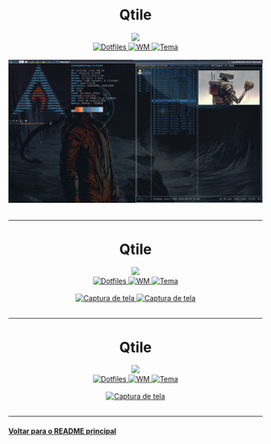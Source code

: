 <h1 align="center">Qtile</h1>
<div align="center">
  <a href="https://github.com/diego-rapoport">
    <img src="https://img.shields.io/badge/usuário-diego_rapoport-%232c3e50?style=for-the-badge" />
  </a>

  <br/>
  <a href="https://github.com/diego-rapoport/dotfiles">
    <img
      alt="Dotfiles"
      src="https://img.shields.io/badge/dots-%232c3e50?style=for-the-badge"
    />
  </a>
  <a href="https://github.com/qtile/qtile">
    <img
      alt="WM"
      src="https://img.shields.io/badge/wm-qtile-%235352ed?style=for-the-badge"
    />
  </a>
  <a href="https://github.com/dylanaraps/pywal">
    <img
      alt="Tema"
      src="https://img.shields.io/badge/tema-pywal-%232ed573?style=for-the-badge"
    />
  </a>
  <br /><br />
  <a href="https://github.com/diego-rapoport/dotfiles/blob/master/config.py">
    <img alt="Captura de tela / Gif" src="https://github.com/diego-rapoport/dotfiles/blob/master/screenshots/qtile.png" />
  </a>
  <br/><br/>
</div>

---

<h1 align="center">Qtile</h1>
<div align="center">
  <a href="https://gitlab.com/overlock1">
    <img src="https://img.shields.io/badge/usuário-overlock1-%232c3e50?style=for-the-badge" />
  </a>

  <br/>
  <a href="https://gitlab.com/overlock1/Dotfiles">
    <img
      alt="Dotfiles"
      src="https://img.shields.io/badge/dots-%232c3e50?style=for-the-badge"
    />
  </a>
  <a href="https://github.com/qtile/qtile">
    <img
      alt="WM"
      src="https://img.shields.io/badge/wm-qtile-%235352ed?style=for-the-badge"
    />
  </a>
  <a href="https://gitlab.com/overlock1/Dotfiles">
    <img
      alt="Tema"
      src="https://img.shields.io/badge/tema-custom-%232ed573?style=for-the-badge"
    />
  </a>
  <br /><br />
  <a href="https://github.com/overlock1/Dotfiles/tree/master/.config/qtile/qtile">
    <img alt="Captura de tela" src="https://raw.githubusercontent.com/overlock1/Dotfiles/master/.config/qtile/2020-11-30-222825_1366x768_scrot.png" />
    <img alt="Captura de tela" src="https://raw.githubusercontent.com/overlock1/Dotfiles/master/.config/qtile/qtile_and_rofi.png" />
  </a>
  <br/><br/>
</div>

---

<h1 align="center">Qtile</h1>
<div align="center">
  <a href="https://gitlab.com/cruzjp">
    <img src="https://img.shields.io/badge/usuário-cruzjp-%232c3e50?style=for-the-badge" />
  </a>

  <br/>
  <a href="https://gitlab.com/cruzjp/my-dotfiles">
    <img
      alt="Dotfiles"
      src="https://img.shields.io/badge/dots-%232c3e50?style=for-the-badge"
    />
  </a>
  <a href="https://github.com/qtile/qtile">
    <img
      alt="WM"
      src="https://img.shields.io/badge/wm-qtile-%235352ed?style=for-the-badge"
    />
  </a>
  <a href="https://github.com/dylanaraps/pywal">
    <img
      alt="Tema"
      src="https://img.shields.io/badge/tema-pywal-%232ed573?style=for-the-badge"
    />
  </a>
  <br /><br />
  <a href="https://gitlab.com/cruzjp/my-dotfiles/-/blob/master/.config/qtile/config.py">
    <img alt="Captura de tela" src="https://gitlab.com/cruzjp/my-dotfiles/-/raw/master/.config/qtile/qtile.png" />
  </a>
  <br/><br/>
</div>

---

#### [Voltar para o README principal](https://github.com/unixwmbr/unixwmbr)
